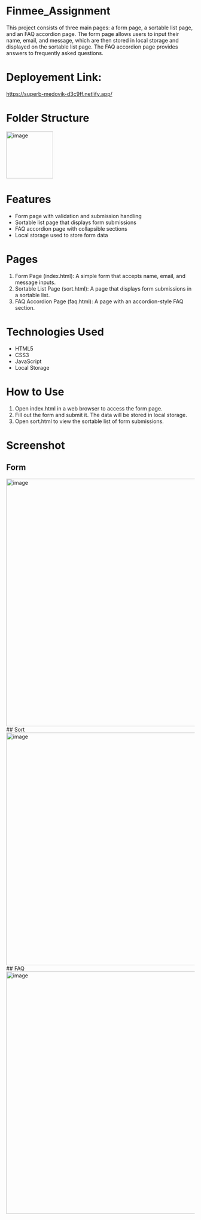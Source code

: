 # Finmee_Assignment
This project consists of three main pages: a form page, a sortable list page, and an FAQ accordion page. The form page allows users to input their name, email, and message, which are then stored in local storage and displayed on the sortable list page. The FAQ accordion page provides answers to frequently asked questions.

# Deployement Link:
https://superb-medovik-d3c9ff.netlify.app/
# Folder Structure
<img width="125" alt="image" src="https://github.com/user-attachments/assets/07f6a92d-d0fd-4737-a68e-b46256854129" />

# Features
- Form page with validation and submission handling
- Sortable list page that displays form submissions
- FAQ accordion page with collapsible sections
- Local storage used to store form data

# Pages
1. Form Page (index.html): A simple form that accepts name, email, and message inputs.
2. Sortable List Page (sort.html): A page that displays form submissions in a sortable list.
3. FAQ Accordion Page (faq.html): A page with an accordion-style FAQ section.

# Technologies Used
- HTML5
- CSS3
- JavaScript
- Local Storage

# How to Use
1. Open index.html in a web browser to access the form page.
2. Fill out the form and submit it. The data will be stored in local storage.
3. Open sort.html to view the sortable list of form submissions.

# Screenshot
## Form
<img width="661" alt="image" src="https://github.com/user-attachments/assets/40b5d2d5-9d09-447b-99e7-0687dd0005a6" />
## Sort
<img width="621" alt="image" src="https://github.com/user-attachments/assets/bf7d72a2-b09a-43a9-a805-b93051e6f136" />
## FAQ
<img width="647" alt="image" src="https://github.com/user-attachments/assets/7a9e94cb-3f3c-4563-b28c-7cce2f0d285d" />



